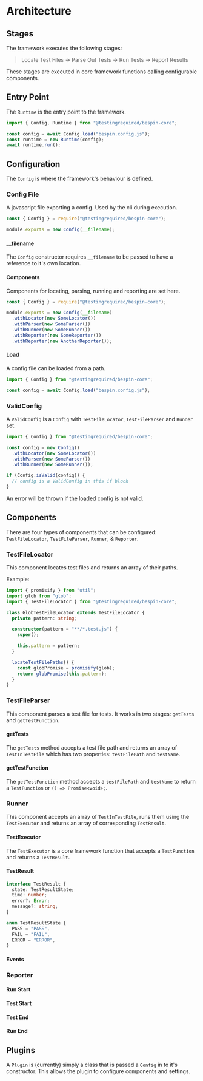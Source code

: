 # Architecture

## Stages

The framework executes the following stages:

> Locate Test Files -> Parse Out Tests -> Run Tests -> Report Results

These stages are executed in core framework functions calling configurable components.

## Entry Point

The `Runtime` is the entry point to the framework.

```typescript
import { Config, Runtime } from "@testingrequired/bespin-core";

const config = await Config.load("bespin.config.js");
const runtime = new Runtime(config);
await runtime.run();
```

## Configuration

The `Config` is where the framework's behaviour is defined.

### Config File

A javascript file exporting a config. Used by the cli during execution.

```typescript
const { Config } = require("@testingrequired/bespin-core");

module.exports = new Config(__filename);
```

#### \_\_filename

The `Config` constructor requires `__filename` to be passed to have a reference to it's own location.

#### Components

Components for locating, parsing, running and reporting are set here.

```typescript
const { Config } = require("@testingrequired/bespin-core");

module.exports = new Config(__filename)
  .withLocator(new SomeLocator())
  .withParser(new SomeParser())
  .withRunner(new SomeRunner())
  .withReporter(new SomeReporter())
  .withReporter(new AnotherReporter());
```

#### Load

A config file can be loaded from a path.

```typescript
import { Config } from "@testingrequired/bespin-core";

const config = await Config.load("bespin.config.js");
```

### ValidConfig

A `ValidConfig` is a `Config` with `TestFileLocator`, `TestFileParser` and `Runner` set.

```typescript
import { Config } from "@testingrequired/bespin-core";

const config = new Config()
  .withLocator(new SomeLocator())
  .withParser(new SomeParser())
  .withRunner(new SomeRunner());

if (Config.isValid(config)) {
  // config is a ValidConfig in this if block
}
```

An error will be thrown if the loaded config is not valid.

## Components

There are four types of components that can be configured: `TestFileLocator`, `TestFileParser`, `Runner`, & `Reporter`.

### TestFileLocator

This component locates test files and returns an array of their paths.

Example:

```typescript
import { promisify } from "util";
import glob from "glob";
import { TestFileLocator } from "@testingrequired/bespin-core";

class GlobTestFileLocator extends TestFileLocator {
  private pattern: string;

  constructor(pattern = "**/*.test.js") {
    super();

    this.pattern = pattern;
  }

  locateTestFilePaths() {
    const globPromise = promisify(glob);
    return globPromise(this.pattern);
  }
}
```

### TestFileParser

This component parses a test file for tests. It works in two stages: `getTests` and `getTestFunction`.

#### getTests

The `getTests` method accepts a test file path and returns an array of `TestInTestFile` which has two properties: `testFilePath` and `testName`.

#### getTestFunction

The `getTestFunction` method accepts a `testFilePath` and `testName` to return a `TestFunction` or `() => Promise<void>;`.

### Runner

This component accepts an array of `TestInTestFile`, runs them using the `TestExecutor` and returns an array of corresponding `TestResult`.

#### TestExecutor

The `TestExecutor` is a core framework function that accepts a `TestFunction` and returns a `TestResult`.

#### TestResult

```typescript
interface TestResult {
  state: TestResultState;
  time: number;
  error?: Error;
  message?: string;
}

enum TestResultState {
  PASS = "PASS",
  FAIL = "FAIL",
  ERROR = "ERROR",
}
```

#### Events

### Reporter

#### Run Start

#### Test Start

#### Test End

#### Run End

## Plugins

A `Plugin` is (currently) simply a class that is passed a `Config` in to it's constructor. This allows the plugin to configure components and settings.
